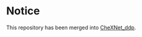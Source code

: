 # Notice

This repository has been merged into [CheXNet_ddp](https://github.com/taneishi/CheXNet_ddp).
